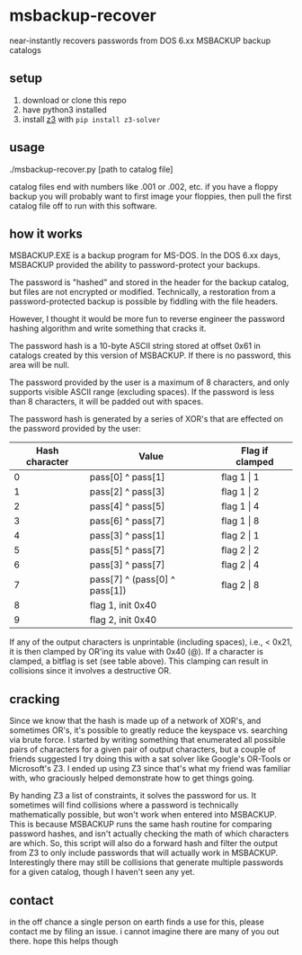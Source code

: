 # msbackup-recover
near-instantly recovers passwords from DOS 6.xx MSBACKUP backup catalogs

## setup
1. download or clone this repo
2. have python3 installed
3. install [z3](https://github.com/Z3Prover/z3) with `pip install z3-solver`

## usage
./msbackup-recover.py [path to catalog file]

catalog files end with numbers like .001 or .002, etc. if you have a floppy backup you will probably want to first image your floppies, then pull the first catalog file off to run with this software.

## how it works
MSBACKUP.EXE is a backup program for MS-DOS. In the DOS 6.xx days, MSBACKUP provided the ability to password-protect your backups.

The password is "hashed" and stored in the header for the backup catalog, but files are not encrypted or modified. Technically, a restoration from a password-protected backup is possible by fiddling with the file headers.

However, I thought it would be more fun to reverse engineer the password hashing algorithm and write something that cracks it.

The password hash is a 10-byte ASCII string stored at offset 0x61 in catalogs created by this version of MSBACKUP. If there is no password, this area will be null.

The password provided by the user is a maximum of 8 characters, and only supports visible ASCII range (excluding spaces). If the password is less than 8 characters, it will be padded out with spaces.

The password hash is generated by a series of XOR's that are effected on the password provided by the user:

| Hash character   | Value                         | Flag if clamped |
| ---------------- | ------------------------------| ----------------|
| 0                | pass[0] ^ pass[1]             | flag 1 &#124; 1 |
| 1                | pass[2] ^ pass[3]             | flag 1 &#124; 2 |
| 2                | pass[4] ^ pass[5]             | flag 1 &#124; 4 |
| 3                | pass[6] ^ pass[7]             | flag 1 &#124; 8 |
| 4                | pass[3] ^ pass[1]             | flag 2 &#124; 1 |
| 5                | pass[5] ^ pass[7]             | flag 2 &#124; 2 |
| 6                | pass[3] ^ pass[7]             | flag 2 &#124; 4 |
| 7                | pass[7] ^ (pass[0] ^ pass[1]) | flag 2 &#124; 8 |
| 8                | flag 1, init 0x40             |                 |
| 9                | flag 2, init 0x40             |                 |

If any of the output characters is unprintable (including spaces), i.e., < 0x21, it is then clamped by OR'ing its value with 0x40 (@). If a character is clamped, a bitflag is set (see table above). This clamping can result in collisions since it involves a destructive OR.

## cracking

Since we know that the hash is made up of a network of XOR's, and sometimes OR's, it's possible to greatly reduce the keyspace vs. searching via brute force. I started by writing something that enumerated all possible pairs of characters for a given pair of output characters, but a couple of friends suggested I try doing this with a sat solver like Google's OR-Tools or Microsoft's Z3. I ended up using Z3 since that's what my friend was familiar with, who graciously helped demonstrate how to get things going.

By handing Z3 a list of constraints, it solves the password for us. It sometimes will find collisions where a password is technically mathematically possible, but won't work when entered into MSBACKUP. This is because MSBACKUP runs the same hash routine for comparing password hashes, and isn't actually checking the math of which characters are which. So, this script will also do a forward hash and filter the output from Z3 to only include passwords that will actually work in MSBACKUP. Interestingly there may still be collisions that generate multiple passwords for a given catalog, though I haven't seen any yet.

## contact

in the off chance a single person on earth finds a use for this, please contact me by filing an issue. i cannot imagine there are many of you out there. hope this helps though

